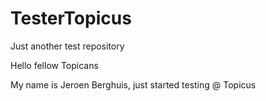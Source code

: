 # TesterTopicus
Just another test repository

Hello fellow Topicans

My name is Jeroen Berghuis, just started testing @ Topicus
